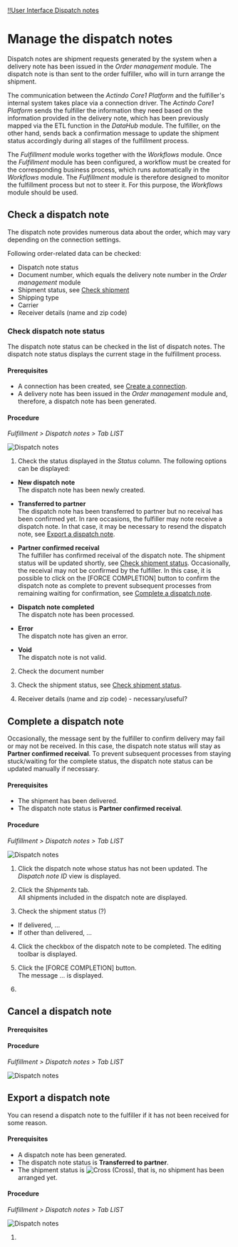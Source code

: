 [!!User Interface Dispatch notes](../UserInterface/01a_List.md)

# Manage the dispatch notes

Dispatch notes are shipment requests generated by the system when a delivery note has been issued in the *Order management* module. The dispatch note is than sent to the order fulfiller, who will in turn arrange the shipment.

The communication between the *Actindo Core1 Platform* and the fulfiller's internal system takes place via a connection driver. The *Actindo Core1 Platform* sends the fulfiller the information they need based on the information provided in the delivery note, which has been previously mapped via the ETL function in the *DataHub* module. The fulfiller, on the other hand, sends back a confirmation message to update the shipment status accordingly during all stages of the fulfillment process.   

The *Fulfillment* module works together with the *Workflows* module. Once the *Fulfillment* module has been configured, a workflow must be created for the corresponding business process, which runs automatically in the *Workflows* module. The *Fulfillment* module is therefore designed to monitor the fulfillment process but not to steer it. For this purpose, the *Workflows* module should be used.

[comment]: <> (Link auf Operation/ManageWorkflows? Evtl. extra Info in Integration?)


## Check a dispatch note

The dispatch note provides numerous data about the order, which may vary depending on the connection settings. 

Following order-related data can be checked:

- Dispatch note status
- Document number, which equals the delivery note number in the *Order management* module
- Shipment status, see [Check shipment](02_CheckShipment.md)  
- Shipping type
- Carrier
- Receiver details (name and zip code)


[comment]: <> (Überhaupt relevant/notwendig?)


### Check dispatch note status

The dispatch note status can be checked in the list of dispatch notes. The dispatch note status displays the current stage in the fulfillment process.

#### Prerequisites

- A connection has been created, see [Create a connection](01_ManageConnections.md#create-a-connection).
- A delivery note has been issued in the *Order management* module and, therefore, a dispatch note has been generated.

#### Procedure

*Fulfillment > Dispatch notes > Tab LIST*

![Dispatch notes](../../Assets/Screenshots/Fulfillment/DispatchNotes/DispatchNotes.png "[Dispatch notes]")

1. Check the status displayed in the *Status* column. The following options can be displayed:  
  - **New dispatch note**  
    The dispatch note has been newly created.
  - **Transferred to partner**  
    The dispatch note has been transferred to partner but no receival has been confirmed yet. In rare occasions, the fulfiller may note receive a dispatch note. In that case, it may be necessary to resend the dispatch note, see [Export a dispatch note](#export-a-dispatch-note).
  - **Partner confirmed receival**  
    The fulfiller has confirmed receival of the dispatch note. The shipment status will be updated shortly, see [Check shipment status](02_CheckShipment.md#check-the-shipment-status). Occasionally, the receival may not be confirmed by the fulfiller. In this case, it is possible to click on the [FORCE COMPLETION] button to confirm the dispatch note as complete to prevent subsequent processes from remaining waiting for confirmation, see [Complete a dispatch note](#complete-a-dispatch-note).
  - **Dispatch note completed**  
    The dispatch note has been processed.
  - **Error**  
    The dispatch note has given an error. 
    
    [comment]: <> (Dispatch note status: Error - Shipment status: Error -> Fulfiller hat Fehler gemeldet; Dispatch status Error - Shipment status New shipment, Error - No shipment, Error - Error, Error - Delivered -> Ist das überhaupt möglich? Keine Korrelation Dispatch note status - Shipment status???)
  - **Void**  
    The dispatch note is not valid.



2. Check the document number

3. Check the shipment status, see [Check shipment status](./02_CheckShipment.md#check-the-shipment-status).

4. Receiver details (name and zip code) - necessary/useful?





## Complete a dispatch note

Occasionally, the message sent by the fulfiller to confirm delivery may fail or may not be received. In this case, the dispatch note status will stay as **Partner confirmed receival**. To prevent subsequent processes from staying stuck/waiting for the complete status, the dispatch note status can be updated manually if necessary.




[comment]: <> (Unsicher von Ausgangssituation. Macht das so Sinn? Vielleicht Fehler festgestellt in Workflows? Wie weiß ich sonst, welche Dispatch note status nicht aktualisiert worden ist? Ich muss erst in Shipments prüfen...)

#### Prerequisites

- The shipment has been delivered.
- The dispatch note status is **Partner confirmed receival**.

#### Procedure

*Fulfillment > Dispatch notes > Tab LIST*

![Dispatch notes](../../Assets/Screenshots/Fulfillment/DispatchNotes/DispatchNotes.png "[Dispatch notes]")

1. Click the dispatch note whose status has not been updated.
  The *Dispatch note ID* view is displayed.

2. Click the *Shipments* tab.  
  All shipments included in the dispatch note are displayed.

3. Check the shipment status (?)
  - If delivered, ...
  - If other than delivered, ...

[comment]: <> (Ist es überhaupt möglich/nötig? Wäre der Shipment status in der Dispatch notes nicht aktualisiert? Wie kann das passieren? Kommt ein Fehler von Workflows o.ä.?)

4. Click the checkbox of the dispatch note to be completed.
  The editing toolbar is displayed.

5. Click the [FORCE COMPLETION] button.  
  The message ... is displayed.

6.


## Cancel a dispatch note

[comment]: <> (Check, ob überhaupt verfügbar in neuer Version. Wenn ja, testen bzw. Stefan nach Funktion fragen)

#### Prerequisites

#### Procedure

*Fulfillment > Dispatch notes > Tab LIST*

![Dispatch notes](../../Assets/Screenshots/Fulfillment/DispatchNotes/DispatchNotes.png "[Dispatch notes]")


## Export a dispatch note

You can resend a dispatch note to the fulfiller if it has not been received for some reason.

#### Prerequisites

- A dispatch note has been generated.
- The dispatch note status is **Transferred to partner**.
- The shipment status is ![Cross](../../Assets/Icons/Cross02.png "[Cross]") (Cross), that is, no shipment has been arranged yet.

[comment]: <> (Stimmt das so? Oder Error - richtiger Weg zur Lösung wäre aber über Workflows, denn der Prozess schlägt auch fehlt... S. Wissenstransfers Part 1, Min. 48)

#### Procedure

*Fulfillment > Dispatch notes > Tab LIST*

![Dispatch notes](../../Assets/Screenshots/Fulfillment/DispatchNotes/DispatchNotes.png "[Dispatch notes]")

1.
